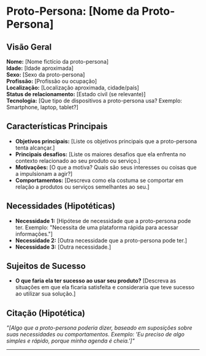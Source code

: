 # Proto-Persona: [Nome da Proto-Persona]

## Visão Geral
**Nome:** [Nome fictício da proto-persona]  
**Idade:** [Idade aproximada]  
**Sexo:** [Sexo da proto-persona]  
**Profissão:** [Profissão ou ocupação]  
**Localização:** [Localização aproximada, cidade/país]  
**Status de relacionamento:** [Estado civil (se relevante)]  
**Tecnologia:** [Que tipo de dispositivos a proto-persona usa? Exemplo: Smartphone, laptop, tablet?]

## Características Principais
- **Objetivos principais:** [Liste os objetivos principais que a proto-persona tenta alcançar.]
- **Principais desafios:** [Liste os maiores desafios que ela enfrenta no contexto relacionado ao seu produto ou serviço.]
- **Motivações:** [O que a motiva? Quais são seus interesses ou coisas que a impulsionam a agir?]
- **Comportamentos:** [Descreva como ela costuma se comportar em relação a produtos ou serviços semelhantes ao seu.]

## Necessidades (Hipotéticas)
- **Necessidade 1:** [Hipótese de necessidade que a proto-persona pode ter. Exemplo: "Necessita de uma plataforma rápida para acessar informações."]  
- **Necessidade 2:** [Outra necessidade que a proto-persona pode ter.]
- **Necessidade 3:** [Outra necessidade.]

## Sujeitos de Sucesso
- **O que faria ela ter sucesso ao usar seu produto?** [Descreva as situações em que ela ficaria satisfeita e consideraria que teve sucesso ao utilizar sua solução.]
  
## Citação (Hipotética)
_"[Algo que a proto-persona poderia dizer, baseado em suposições sobre suas necessidades ou comportamentos. Exemplo: 'Eu preciso de algo simples e rápido, porque minha agenda é cheia.']"_

---